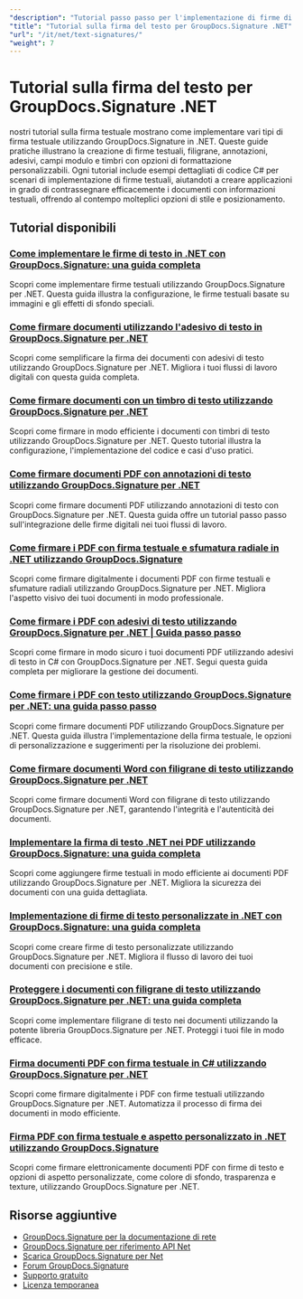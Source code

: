 ```yaml
---
"description": "Tutorial passo passo per l'implementazione di firme di testo, annotazioni, filigrane e marcatura di documenti basata su testo con GroupDocs.Signature per .NET."
"title": "Tutorial sulla firma del testo per GroupDocs.Signature .NET"
"url": "/it/net/text-signatures/"
"weight": 7
---
```


# Tutorial sulla firma del testo per GroupDocs.Signature .NET

nostri tutorial sulla firma testuale mostrano come implementare vari tipi di firma testuale utilizzando GroupDocs.Signature in .NET. Queste guide pratiche illustrano la creazione di firme testuali, filigrane, annotazioni, adesivi, campi modulo e timbri con opzioni di formattazione personalizzabili. Ogni tutorial include esempi dettagliati di codice C# per scenari di implementazione di firme testuali, aiutandoti a creare applicazioni in grado di contrassegnare efficacemente i documenti con informazioni testuali, offrendo al contempo molteplici opzioni di stile e posizionamento.

## Tutorial disponibili

### [Come implementare le firme di testo in .NET con GroupDocs.Signature: una guida completa](./master-text-signatures-dotnet-groupdocs-signature/)
Scopri come implementare firme testuali utilizzando GroupDocs.Signature per .NET. Questa guida illustra la configurazione, le firme testuali basate su immagini e gli effetti di sfondo speciali.

### [Come firmare documenti utilizzando l'adesivo di testo in GroupDocs.Signature per .NET](./sign-documents-text-sticker-groupdocs-signature-dotnet/)
Scopri come semplificare la firma dei documenti con adesivi di testo utilizzando GroupDocs.Signature per .NET. Migliora i tuoi flussi di lavoro digitali con questa guida completa.

### [Come firmare documenti con un timbro di testo utilizzando GroupDocs.Signature per .NET](./sign-documents-text-stamp-groupdocs-signature-net/)
Scopri come firmare in modo efficiente i documenti con timbri di testo utilizzando GroupDocs.Signature per .NET. Questo tutorial illustra la configurazione, l'implementazione del codice e casi d'uso pratici.

### [Come firmare documenti PDF con annotazioni di testo utilizzando GroupDocs.Signature per .NET](./sign-pdf-text-annotations-groupdocs-signature-net/)
Scopri come firmare documenti PDF utilizzando annotazioni di testo con GroupDocs.Signature per .NET. Questa guida offre un tutorial passo passo sull'integrazione delle firme digitali nei tuoi flussi di lavoro.

### [Come firmare i PDF con firma testuale e sfumatura radiale in .NET utilizzando GroupDocs.Signature](./sign-pdf-text-radial-gradient-groupdocs-dotnet/)
Scopri come firmare digitalmente i documenti PDF con firme testuali e sfumature radiali utilizzando GroupDocs.Signature per .NET. Migliora l'aspetto visivo dei tuoi documenti in modo professionale.

### [Come firmare i PDF con adesivi di testo utilizzando GroupDocs.Signature per .NET | Guida passo passo](./sign-pdfs-text-sticker-groupdocs-signature-net/)
Scopri come firmare in modo sicuro i tuoi documenti PDF utilizzando adesivi di testo in C# con GroupDocs.Signature per .NET. Segui questa guida completa per migliorare la gestione dei documenti.

### [Come firmare i PDF con testo utilizzando GroupDocs.Signature per .NET: una guida passo passo](./sign-pdf-text-groupdocs-signature-net/)
Scopri come firmare documenti PDF utilizzando GroupDocs.Signature per .NET. Questa guida illustra l'implementazione della firma testuale, le opzioni di personalizzazione e suggerimenti per la risoluzione dei problemi.

### [Come firmare documenti Word con filigrane di testo utilizzando GroupDocs.Signature per .NET](./sign-word-documents-text-watermark-groupdocs-dotnet/)
Scopri come firmare documenti Word con filigrane di testo utilizzando GroupDocs.Signature per .NET, garantendo l'integrità e l'autenticità dei documenti.

### [Implementare la firma di testo .NET nei PDF utilizzando GroupDocs.Signature: una guida completa](./implement-net-text-signature-in-pdfs-groupdocs/)
Scopri come aggiungere firme testuali in modo efficiente ai documenti PDF utilizzando GroupDocs.Signature per .NET. Migliora la sicurezza dei documenti con una guida dettagliata.

### [Implementazione di firme di testo personalizzate in .NET con GroupDocs.Signature: una guida completa](./custom-text-signatures-groupdocs-dotnet/)
Scopri come creare firme di testo personalizzate utilizzando GroupDocs.Signature per .NET. Migliora il flusso di lavoro dei tuoi documenti con precisione e stile.

### [Proteggere i documenti con filigrane di testo utilizzando GroupDocs.Signature per .NET: una guida completa](./groupdocs-signature-net-text-watermark/)
Scopri come implementare filigrane di testo nei documenti utilizzando la potente libreria GroupDocs.Signature per .NET. Proteggi i tuoi file in modo efficace.

### [Firma documenti PDF con firma testuale in C# utilizzando GroupDocs.Signature per .NET](./sign-pdf-text-signature-csharp-groupdocs/)
Scopri come firmare digitalmente i PDF con firme testuali utilizzando GroupDocs.Signature per .NET. Automatizza il processo di firma dei documenti in modo efficiente.

### [Firma PDF con firma testuale e aspetto personalizzato in .NET utilizzando GroupDocs.Signature](./sign-pdfs-text-signature-custom-appearance-dotnet/)
Scopri come firmare elettronicamente documenti PDF con firme di testo e opzioni di aspetto personalizzate, come colore di sfondo, trasparenza e texture, utilizzando GroupDocs.Signature per .NET.

## Risorse aggiuntive

- [GroupDocs.Signature per la documentazione di rete](https://docs.groupdocs.com/signature/net/)
- [GroupDocs.Signature per riferimento API Net](https://reference.groupdocs.com/signature/net/)
- [Scarica GroupDocs.Signature per Net](https://releases.groupdocs.com/signature/net/)
- [Forum GroupDocs.Signature](https://forum.groupdocs.com/c/signature)
- [Supporto gratuito](https://forum.groupdocs.com/)
- [Licenza temporanea](https://purchase.groupdocs.com/temporary-license/)